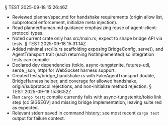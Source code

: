 § TEST 2025-09-18 15:26:46Z
- Reviewed planner/spec.md for handshake requirements (origin allow list, subprotocol enforcement, initialize meta injection).
- Read planner/human.md guidance emphasizing reuse of agent-client-protocol types.
- Noted current crate only has src/main.rs; expect to shape bridge API via tests.
§ TEST 2025-09-18 15:31:14Z
- Added minimal src/lib.rs scaffolding exposing BridgeConfig, serve(), and AgentTransport trait (each returning NotImplemented) so integration tests can compile.
- Declared dev dependencies (tokio, async-tungstenite, futures-util, serde_json, http) for WebSocket harness support.
- Created tests/bridge_handshake.rs with FakeAgentTransport double, BridgeHarness helper, and coverage for allowed handshake, origin/subprotocol rejections, and non-initialize method rejection.
§ TEST 2025-09-18 15:36:52Z
- Ran `cargo test`; compile currently fails with async-tungstenite/tokio link step (cc SIGSEGV) and missing bridge implementation, leaving suite red as expected.
- Relevant stderr saved in command history; see most recent `cargo test` output for failure context.
